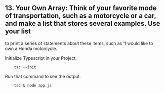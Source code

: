 ## 13. Your Own Array: Think of your favorite mode of transportation, such as a motorcycle or a car, and make a list that stores several examples. Use your list
to print a series of statements about these items, such as “I would like to own a Honda motorcycle.

Initialize Typescript in your Project.

        tsc --init

Run that command to see the output.

        tsc & node app.js